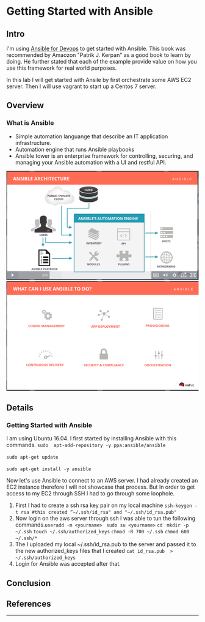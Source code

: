 # Getting Started with Ansible
## Intro
I'm using [Ansible for Devops][ab140a78]  to get started with Ansible. This book was recommended by Amaozon "Patrik J. Kerpan" as a good book to learn by doing. He further stated that each of the example provide value on how you use this framework for real world purposes.

In this lab I will get started with Ansile by first orchestrate some AWS EC2 server. Then I will use vagrant to start up a Centos 7 server.
## Overview
### What is Ansible
- Simple automation languange that describe an IT application infrastructure.
- Automation engine that runs Ansible playbooks
- Ansible tower is an enterprise framework for controlling, securing, and managing your Ansible automation with a UI and restful API.

 ![](images/2018/03/Lab1_ansible_arch.png)   ![](images/2018/03/Lab1_ansible_can_do.png)

## Details
### Getting Started with Ansible
I am using Ubuntu 16.04. I first started by installing Ansible with this commands.
`sudo  apt-add-repository -y ppa:ansible/ansible`

`sudo apt-get update`

`sudo apt-get install -y ansible `

Now let's use Ansible to connect to an AWS server. I had already created an EC2 instance therefore I will not showcase that process. But In order to get access to my EC2 through SSH I had to go through some loophole.
1. First I had to create a ssh rsa key pair on my local machine `ssh-keygen -t rsa #this created “~/.ssh/id_rsa" and "~/.ssh/id_rsa.pub"`
2. Now login on the aws server through ssh I was able to tun the following commands.`useradd -m <yourname> ` `sudo su <yourname>` `cd ` `mkdir -p ~/.ssh` `touch ~/.ssh/authorized_keys` `chmod -R 700 ~/.ssh` `chmod 600 ~/.ssh/*`
3. The I uploaded my local ~/.ssh/id_rsa.pub to the server and passed it to the new authorized_keys files that I created `cat id_rsa.pub  > ~/.ssh/authorized_keys`
4. Login for Ansible was accepted after that.




## Conclusion

## References

---

  [ab140a78]: https://www.amazon.com/Ansible-DevOps-Server-configuration-management/dp/098639341X/ref=sr_1_1?ie=UTF8&qid=1521573918&sr=8-1&keywords=ansible+for+devops "Ansible for DevOps"
